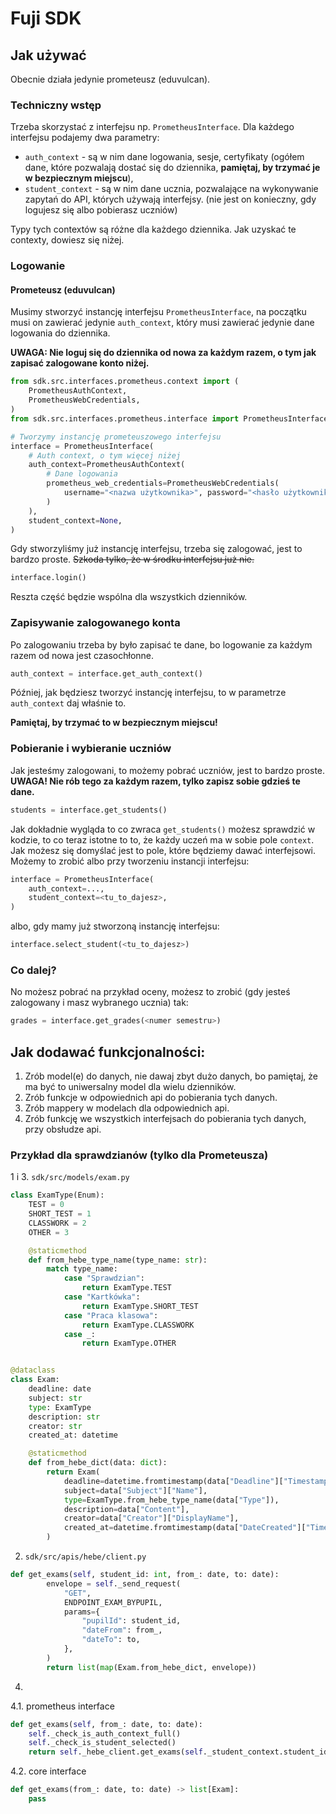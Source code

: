 # Fuji SDK

## Jak używać

Obecnie działa jedynie prometeusz (eduvulcan).

### Techniczny wstęp

Trzeba skorzystać z interfejsu np. `PrometheusInterface`. Dla każdego interfejsu podajemy dwa parametry:

- `auth_context` - są w nim dane logowania, sesje, certyfikaty (ogółem dane, które pozwalają dostać się do dziennika, **pamiętaj, by trzymać je w bezpiecznym miejscu**), 
- `student_context` - są w nim dane ucznia, pozwalające na wykonywanie zapytań do API, których używają interfejsy. (nie jest on konieczny, gdy logujesz się albo pobierasz uczniów)

Typy tych contextów są różne dla każdego dziennika. Jak uzyskać te contexty, dowiesz się niżej.

### Logowanie

#### Prometeusz (eduvulcan)

Musimy stworzyć instancję interfejsu `PrometheusInterface`, na początku musi on zawierać jedynie `auth_context`, który musi zawierać jedynie dane logowania do dziennika.

**UWAGA: Nie loguj się do dziennika od nowa za każdym razem, o tym jak zapisać zalogowane konto niżej.**

```py
from sdk.src.interfaces.prometheus.context import (
    PrometheusAuthContext,
    PrometheusWebCredentials,
)
from sdk.src.interfaces.prometheus.interface import PrometheusInterface

# Tworzymy instancję prometeuszowego interfejsu
interface = PrometheusInterface(
    # Auth context, o tym więcej niżej
    auth_context=PrometheusAuthContext(
        # Dane logowania
        prometheus_web_credentials=PrometheusWebCredentials(
            username="<nazwa użytkownika>", password="<hasło użytkownika>"
        )
    ),
    student_context=None,
)
```

Gdy stworzyliśmy już instancję interfejsu, trzeba się zalogować, jest to bardzo proste. ~~Szkoda tylko, że w środku interfejsu już nie.~~

```py
interface.login()
```

Reszta część będzie wspólna dla wszystkich dzienników.

### Zapisywanie zalogowanego konta

Po zalogowaniu trzeba by było zapisać te dane, bo logowanie za każdym razem od nowa jest czasochłonne.

```py
auth_context = interface.get_auth_context()
```

Później, jak będziesz tworzyć instancję interfejsu, to w parametrze `auth_context` daj właśnie to.

**Pamiętaj, by trzymać to w bezpiecznym miejscu!**

### Pobieranie i wybieranie uczniów

Jak jesteśmy zalogowani, to możemy pobrać uczniów, jest to bardzo proste. **UWAGA! Nie rób tego za każdym razem, tylko zapisz sobie gdzieś te dane.**

```py
students = interface.get_students()
```

Jak dokładnie wygląda to co zwraca `get_students()` możesz sprawdzić w kodzie, to co teraz istotne to to, że każdy uczeń ma w sobie pole `context`. Jak możesz się domyślać jest to pole, które będziemy dawać interfejsowi. Możemy to zrobić albo przy tworzeniu instancji interfejsu:

```py
interface = PrometheusInterface(
    auth_context=...,
    student_context=<tu_to_dajesz>,
)
```

albo, gdy mamy już stworzoną instancję interfejsu:

```py
interface.select_student(<tu_to_dajesz>)
```

### Co dalej?

No możesz pobrać na przykład oceny, możesz to zrobić (gdy jesteś zalogowany i masz wybranego ucznia) tak:

```py
grades = interface.get_grades(<numer semestru>)
```

## Jak dodawać funkcjonalności:

1. Zrób model(e) do danych, nie dawaj zbyt dużo danych, bo pamiętaj, że ma być to uniwersalny model dla wielu dzienników.
2. Zrób funkcje w odpowiednich api do pobierania tych danych.
3. Zrób mappery w modelach dla odpowiednich api.
4. Zrób funkcję we wszystkich interfejsach do pobierania tych danych, przy obsłudze api.

### Przykład dla sprawdzianów (tylko dla Prometeusza)

1 i 3. `sdk/src/models/exam.py`
```py
class ExamType(Enum):
    TEST = 0
    SHORT_TEST = 1
    CLASSWORK = 2
    OTHER = 3

    @staticmethod
    def from_hebe_type_name(type_name: str):
        match type_name:
            case "Sprawdzian":
                return ExamType.TEST
            case "Kartkówka":
                return ExamType.SHORT_TEST
            case "Praca klasowa":
                return ExamType.CLASSWORK
            case _:
                return ExamType.OTHER


@dataclass
class Exam:
    deadline: date
    subject: str
    type: ExamType
    description: str
    creator: str
    created_at: datetime

    @staticmethod
    def from_hebe_dict(data: dict):
        return Exam(
            deadline=datetime.fromtimestamp(data["Deadline"]["Timestamp"] / 1000),
            subject=data["Subject"]["Name"],
            type=ExamType.from_hebe_type_name(data["Type"]),
            description=data["Content"],
            creator=data["Creator"]["DisplayName"],
            created_at=datetime.fromtimestamp(data["DateCreated"]["Timestamp"] / 1000),
        )
```
2. `sdk/src/apis/hebe/client.py`
```py
def get_exams(self, student_id: int, from_: date, to: date):
        envelope = self._send_request(
            "GET",
            ENDPOINT_EXAM_BYPUPIL,
            params={
                "pupilId": student_id,
                "dateFrom": from_,
                "dateTo": to,
            },
        )
        return list(map(Exam.from_hebe_dict, envelope))
```

4. 

4.1. prometheus interface
```py
def get_exams(self, from_: date, to: date):
    self._check_is_auth_context_full()
    self._check_is_student_selected()
    return self._hebe_client.get_exams(self._student_context.student_id, from_, to)
```
4.2. core interface
```py
def get_exams(from_: date, to: date) -> list[Exam]:
    pass
```